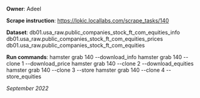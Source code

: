 **Owner**: Adeel
 
**Scrape instruction**: https://lokic.locallabs.com/scrape_tasks/140

**Dataset**:      db01.usa_raw.public_companies_stock_ft_com_equities_info
                  db01.usa_raw.public_companies_stock_ft_com_equities_prices
                  db01.usa_raw.public_companies_stock_ft_com_equities

**Run commands**: hamster grab 140 --download_info
                  hamster grab 140 --clone 1 --download_price
                  hamster grab 140 --clone 2 --download_equities
                  hamster grab 140 --clone 3 --store
                  hamster grab 140 --clone 4 --store_equities

_September 2022_
